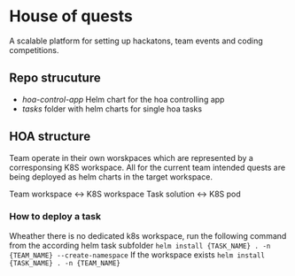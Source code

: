 # House of quests 

A scalable platform for setting up hackatons, team events and coding competitions.

## Repo strucuture

* _hoa-control-app_ Helm chart for the hoa controlling app
* _tasks_ folder with helm charts for single hoa tasks

## HOA structure

Team operate in their own worskpaces which are represented by a corresponsing K8S workspace. All for the current team intended quests are being deployed as helm charts in the target workspace.

Team workspace <-> K8S workspace
Task solution <-> K8S pod


### How to deploy a task

Wheather there is no dedicated k8s workspace, run the following command from the according helm task subfolder
`helm install {TASK_NAME} . -n {TEAM_NAME} --create-namespace`
If the workspace exists
`helm install {TASK_NAME} . -n {TEAM_NAME}`
